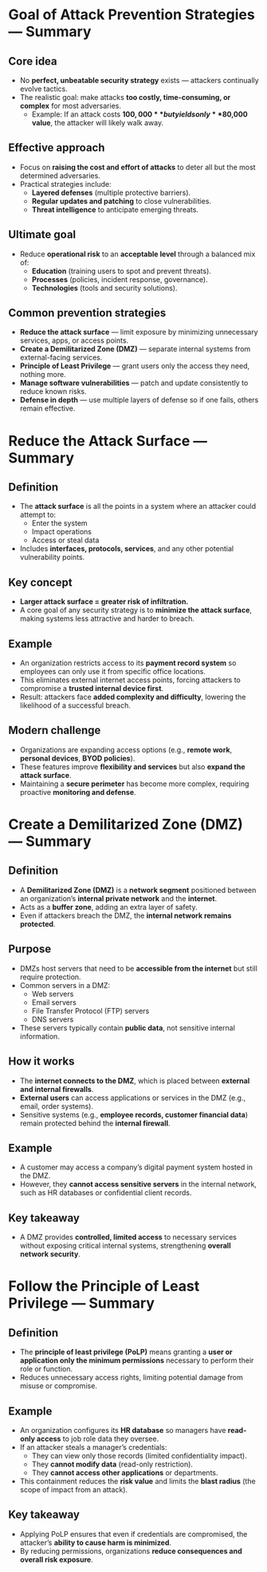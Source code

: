 # Goal of Attack Prevention Strategies — Summary

## Core idea
- No **perfect, unbeatable security strategy** exists — attackers continually evolve tactics.  
- The realistic goal: make attacks **too costly, time-consuming, or complex** for most adversaries.  
  - Example: If an attack costs **$100,000** but yields only **$80,000 value**, the attacker will likely walk away.  

## Effective approach
- Focus on **raising the cost and effort of attacks** to deter all but the most determined adversaries.  
- Practical strategies include:  
  - **Layered defenses** (multiple protective barriers).  
  - **Regular updates and patching** to close vulnerabilities.  
  - **Threat intelligence** to anticipate emerging threats.  

## Ultimate goal
- Reduce **operational risk** to an **acceptable level** through a balanced mix of:  
  - **Education** (training users to spot and prevent threats).  
  - **Processes** (policies, incident response, governance).  
  - **Technologies** (tools and security solutions).  

## Common prevention strategies
- **Reduce the attack surface** — limit exposure by minimizing unnecessary services, apps, or access points.  
- **Create a Demilitarized Zone (DMZ)** — separate internal systems from external-facing services.  
- **Principle of Least Privilege** — grant users only the access they need, nothing more.  
- **Manage software vulnerabilities** — patch and update consistently to reduce known risks.  
- **Defense in depth** — use multiple layers of defense so if one fails, others remain effective.  

# Reduce the Attack Surface — Summary

## Definition
- The **attack surface** is all the points in a system where an attacker could attempt to:  
  - Enter the system  
  - Impact operations  
  - Access or steal data  
- Includes **interfaces, protocols, services**, and any other potential vulnerability points.  

## Key concept
- **Larger attack surface = greater risk of infiltration.**  
- A core goal of any security strategy is to **minimize the attack surface**, making systems less attractive and harder to breach.  

## Example
- An organization restricts access to its **payment record system** so employees can only use it from specific office locations.  
- This eliminates external internet access points, forcing attackers to compromise a **trusted internal device first**.  
- Result: attackers face **added complexity and difficulty**, lowering the likelihood of a successful breach.  

## Modern challenge
- Organizations are expanding access options (e.g., **remote work**, **personal devices**, **BYOD policies**).  
- These features improve **flexibility and services** but also **expand the attack surface**.  
- Maintaining a **secure perimeter** has become more complex, requiring proactive **monitoring and defense**.  

# Create a Demilitarized Zone (DMZ) — Summary

## Definition
- A **Demilitarized Zone (DMZ)** is a **network segment** positioned between an organization’s **internal private network** and the **internet**.  
- Acts as a **buffer zone**, adding an extra layer of safety.  
- Even if attackers breach the DMZ, the **internal network remains protected**.  

## Purpose
- DMZs host servers that need to be **accessible from the internet** but still require protection.  
- Common servers in a DMZ:  
  - Web servers  
  - Email servers  
  - File Transfer Protocol (FTP) servers  
  - DNS servers  
- These servers typically contain **public data**, not sensitive internal information.  

## How it works
- The **internet connects to the DMZ**, which is placed between **external and internal firewalls**.  
- **External users** can access applications or services in the DMZ (e.g., email, order systems).  
- Sensitive systems (e.g., **employee records, customer financial data**) remain protected behind the **internal firewall**.  

## Example
- A customer may access a company’s digital payment system hosted in the DMZ.  
- However, they **cannot access sensitive servers** in the internal network, such as HR databases or confidential client records.  

## Key takeaway
- A DMZ provides **controlled, limited access** to necessary services without exposing critical internal systems, strengthening **overall network security**.  

# Follow the Principle of Least Privilege — Summary

## Definition
- The **principle of least privilege (PoLP)** means granting a **user or application only the minimum permissions** necessary to perform their role or function.  
- Reduces unnecessary access rights, limiting potential damage from misuse or compromise.  

## Example
- An organization configures its **HR database** so managers have **read-only access** to job role data they oversee.  
- If an attacker steals a manager’s credentials:  
  - They can view only those records (limited confidentiality impact).  
  - They **cannot modify data** (read-only restriction).  
  - They **cannot access other applications** or departments.  
- This containment reduces the **risk value** and limits the **blast radius** (the scope of impact from an attack).  

## Key takeaway
- Applying PoLP ensures that even if credentials are compromised, the attacker’s **ability to cause harm is minimized**.  
- By reducing permissions, organizations **reduce consequences and overall risk exposure**.  
